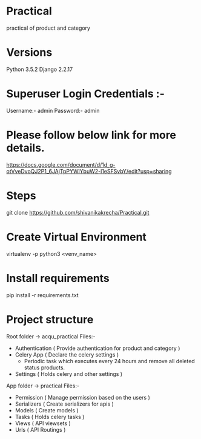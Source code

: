 # Practical 
practical of product and category 

# Versions
Python 3.5.2
Django 2.2.17

# Superuser Login Credentials :- 
Username:- admin
Password:- admin


# Please follow below link for more details. 
https://docs.google.com/document/d/1d_g-otVveDvoQJ2P1_6JAjTpPYWlYbuW2-l1eSFSvbY/edit?usp=sharing

# Steps
git clone https://github.com/shivanikakrecha/Practical.git

# Create Virtual Environment
virtualenv -p python3 <venv_name>

# Install requirements 
pip install -r requirements.txt

# Project structure

Root folder -> acqu_practical
Files:- 
- Authentication ( Provide authentication for product and category )
- Celery App ( Declare the celery settings )
  - Periodic task which executes every 24 hours and remove all deleted status products.
- Settings ( Holds celery and other settings )

App folder -> practical
Files:- 
- Permission ( Manage permission based on the users )
- Serializers ( Create serializers for apis )
- Models ( Create models )
- Tasks ( Holds celery tasks )
- Views ( API viewsets )
- Urls ( API Routings )

